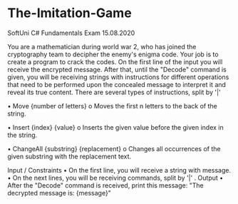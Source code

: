 # The-Imitation-Game
SoftUni C# Fundamentals Exam 15.08.2020

You are a mathematician during world war 2, who has joined the cryptography team to decipher the enemy's enigma code. Your job is to create a program to crack the codes. 
On the first line of the input you will receive the encrypted message. After that, until the "Decode" command is given, you will be receiving strings with instructions for different operations that need to be performed upon the concealed message to interpret it and reveal its true content. There are several types of instructions, split by '|'

•	Move {number of letters}
o	Moves the first n letters to the back of the string. 

•	Insert {index} {value}
o	Inserts the given value before the given index in the string.

•	ChangeAll {substring} {replacement} 
o	Changes all occurrences of the given substring with the replacement text.

Input / Constraints
•	On the first line, you will receive a string with message.
•	On the next lines, you will be receiving commands, split by '|' .
Output
•	After the "Decode" command is received, print this message:
"The decrypted message is: {message}"

